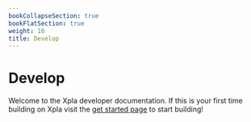 ```yaml
---
bookCollapseSection: true
bookFlatSection: true
weight: 10
title: Develop
---
```


# Develop

Welcome to the Xpla developer documentation. If this is your first time building on Xpla visit the [get started page](./get-started.md) to start building!
